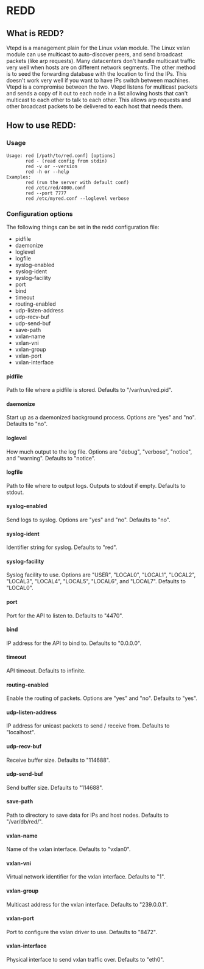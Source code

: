 # REDD

## What is REDD?
Vtepd is a management plain for the Linux vxlan module. The Linux vxlan module can use multicast to auto-discover peers, and send broadcast packets (like arp requests). Many datacenters don't handle multicast traffic very well when hosts are on different network segments. The other method is to seed the forwarding database with the location to find the IPs. This doesn't work very well if you want to have IPs switch between machines. Vtepd is a compromise between the two. Vtepd listens for multicast packets and sends a copy of it out to each node in a list allowing hosts that can't multicast to each other to talk to each other. This allows arp requests and other broadcast packets to be delivered to each host that needs them.

## How to use REDD:

### Usage
    Usage: red [/path/to/red.conf] [options]
           red - (read config from stdin)
           red -v or --version
           red -h or --help
    Examples:
           red (run the server with default conf)
           red /etc/red/4000.conf
           red --port 7777
           red /etc/myred.conf --loglevel verbose
    
### Configuration options

The following things can be set in the redd configuration file:

- pidfile
- daemonize
- loglevel
- logfile
- syslog-enabled
- syslog-ident
- syslog-facility
- port
- bind
- timeout
- routing-enabled
- udp-listen-address
- udp-recv-buf
- udp-send-buf
- save-path
- vxlan-name
- vxlan-vni
- vxlan-group
- vxlan-port
- vxlan-interface

#### pidfile
Path to file where a pidfile is stored. Defaults to "/var/run/red.pid".
#### daemonize
Start up as a daemonized background process. Options are "yes" and "no". Defaults to "no".
#### loglevel
How much output to the log file. Options are "debug", "verbose", "notice", and "warning". Defaults to "notice".
#### logfile
Path to file where to output logs. Outputs to stdout if empty. Defaults to stdout.
#### syslog-enabled
Send logs to syslog. Options are "yes" and "no". Defaults to "no".
#### syslog-ident
Identifier string for syslog. Defaults to "red".
#### syslog-facility
Syslog facility to use. Options are "USER", "LOCAL0", "LOCAL1", "LOCAL2", "LOCAL3", "LOCAL4", "LOCAL5", "LOCAL6", and "LOCAL7". Defaults to "LOCAL0".
#### port
Port for the API to listen to. Defaults to "4470".
#### bind
IP address for the API to bind to. Defaults to "0.0.0.0".
#### timeout
API timeout. Defaults to infinite.
#### routing-enabled
Enable the routing of packets. Options are "yes" and "no". Defaults to "yes".
#### udp-listen-address
IP address for unicast packets to send / receive from. Defaults to "localhost".
#### udp-recv-buf
Receive buffer size. Defaults to "114688".
#### udp-send-buf
Send buffer size. Defaults to "114688".
#### save-path
Path to directory to save data for IPs and host nodes. Defaults to "/var/db/red/".
#### vxlan-name
Name of the vxlan interface. Defaults to "vxlan0".
#### vxlan-vni
Virtual network identifier for the vxlan interface. Defaults to "1".
#### vxlan-group
Multicast address for the vxlan interface. Defaults to "239.0.0.1".
#### vxlan-port
Port to configure the vxlan driver to use. Defaults to "8472".
#### vxlan-interface
Physical interface to send vxlan traffic over. Defaults to "eth0".